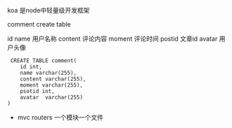 koa 是node中轻量级开发框架

comment create table
  
  id
  name 用户名称
  content 评论内容
  moment 评论时间
  postid 文章id
  avatar 用户头像

     CREATE TABLE comment(
        id int,
        name varchar(255),
        content varchar(255),
        moment varchar(255),
        psotid int,
        avatar  varchar(255)
    )
- mvc
  routers 一个模块一个文件
  